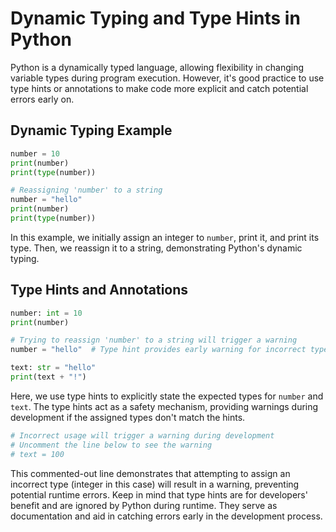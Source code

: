 # Dynamic Typing and Type Hints in Python

Python is a dynamically typed language, allowing flexibility in changing variable types during program execution. However, it's good practice to use type hints or annotations to make code more explicit and catch potential errors early on.

## Dynamic Typing Example

```python
number = 10
print(number)
print(type(number))

# Reassigning 'number' to a string
number = "hello"
print(number)
print(type(number))
```

In this example, we initially assign an integer to `number`, print it, and print its type. Then, we reassign it to a string, demonstrating Python's dynamic typing.

## Type Hints and Annotations

```python
number: int = 10
print(number)

# Trying to reassign 'number' to a string will trigger a warning
number = "hello"  # Type hint provides early warning for incorrect type

text: str = "hello"
print(text + "!")
```

Here, we use type hints to explicitly state the expected types for `number` and `text`. The type hints act as a safety mechanism, providing warnings during development if the assigned types don't match the hints.

```python
# Incorrect usage will trigger a warning during development
# Uncomment the line below to see the warning
# text = 100
```

This commented-out line demonstrates that attempting to assign an incorrect type (integer in this case) will result in a warning, preventing potential runtime errors. Keep in mind that type hints are for developers' benefit and are ignored by Python during runtime. They serve as documentation and aid in catching errors early in the development process.
